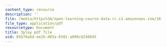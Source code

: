 ```yaml
---
content_type: resource
description: ''
file: /media/https%3A/open-learning-course-data-rc.s3.amazonaws.com/16-06-principles-of-automatic-control-fall-2012/85b76a6dee2bd83a6501a899c6246045_OCMbmPx6fYM.pdf
file_type: application/pdf
resourcetype: Document
title: 3play pdf file
uid: 85b76a6d-ee2b-d83a-6501-a899c6246045
---
```

